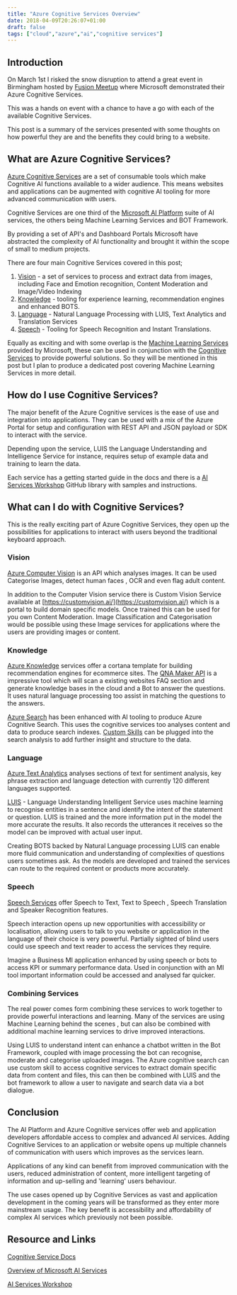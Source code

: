 ```yaml
---
title: "Azure Cognitive Services Overview"
date: 2018-04-09T20:26:07+01:00
draft: false
tags: ["cloud","azure","ai","cognitive services"]
---
```


## Introduction ##

On March 1st I risked the snow disruption to attend a great event in Birmingham hosted by [Fusion Meetup](https://twitter.com/fusionmeetup?lang=en) where Microsoft demonstrated their Azure Cognitive Services.

This was a hands on event with a chance to have a go with each of the available Cognitive Services.

This post is a summary of the services presented with some thoughts on how powerful they are and the benefits they could bring to a website.

## What are Azure Cognitive Services?


[Azure Cognitive Services](https://azure.microsoft.com/en-us/services/cognitive-services/) are a set of consumable tools which make Cognitive AI functions available to a wider audience. This means websites and applications can be augmented with cognitive AI tooling for more advanced communication with users. 

Cognitive Services are one third of the [Microsoft AI Platform](https://azure.microsoft.com/en-us/overview/ai-platform/) suite of AI services, the others being Machine Learning Services and BOT Framework.

By providing a set of API's and Dashboard Portals Microsoft have abstracted the  complexity of AI functionality and brought it within the scope of small to medium projects.

There are four main Cognitive Services covered in this post;

1. [Vision](https://azure.microsoft.com/en-us/services/cognitive-services/directory/vision/) - a set of services to process and extract data from images, including Face and Emotion recognition, Content Moderation and Image/Video Indexing
2. [Knowledge](https://azure.microsoft.com/en-us/services/cognitive-services/directory/know/) - tooling for experience learning, recommendation engines and enhanced BOTS.
3. [Language](https://azure.microsoft.com/en-us/services/cognitive-services/directory/lang/) - Natural Language Processing with LUIS, Text Analytics and Translation Services
4. [Speech](https://azure.microsoft.com/en-us/services/cognitive-services/directory/speech/) - Tooling for Speech Recognition and Instant Translations.

Equally as exciting and with some overlap is the [Machine Learning Services](https://azure.microsoft.com/en-us/services/machine-learning-services/) provided by Microsoft, these can be used in conjunction with the [Cognitive Services](https://azure.microsoft.com/en-us/services/cognitive-services/) to provide powerful solutions. So they will be mentioned in this post but I plan to produce a dedicated post covering Machine Learning Services in more detail.

## How do I use Cognitive Services?

The major benefit of the Azure Cognitive services is the ease of use and integration into applications. They can be used with a mix of the Azure Portal for setup and configuration with REST API and JSON payload or SDK to interact with the service. 

Depending upon the service, LUIS the Language Understanding and Intelligence Service for instance, requires setup of example data and training to learn the data.

Each service has a getting started guide in the docs and there is a [AI Services Workshop](https://github.com/martinkearn/AI-Services-Workshop) GitHub library with samples and instructions.


## What can I do with Cognitive Services?

This is the really exciting part of Azure Cognitive Services, they open up the possibilities for applications to interact with users beyond the traditional keyboard approach.

<expand this which each of the services and what could be done>

### Vision ###

[Azure Computer Vision](https://azure.microsoft.com/en-gb/services/cognitive-services/computer-vision/) is an API which analyses images. It can be used Categorise Images, detect human faces , OCR and even flag adult content.

In addition to the Computer Vision service there is Custom Vision Service available at [https://customvision.ai/](https://customvision.ai/) which is a portal to build domain specific models. Once trained this can be used for you own Content Moderation. Image Classification and Categorisation would be possible using these Image services for applications where the users are providing images or content.

### Knowledge ###

[Azure Knowledge](https://azure.microsoft.com/en-gb/services/cognitive-services/directory/know/) services offer a cortana template for building recommendation engines for ecommerce sites. The [QNA Maker API](https://azure.microsoft.com/en-gb/services/cognitive-services/qna-maker/) is a impressive tool which will scan a existing websites FAQ section and generate knowledge bases in the cloud and a Bot to answer the questions. It uses natural language processing too assist in matching the questions to the answers.

[Azure Search](https://azure.microsoft.com/en-gb/services/search/) has been enhanced with AI tooling to produce Azure Cognitive Search. This uses the cognitive services too analyses content and data to produce search indexes. [Custom Skills](https://docs.microsoft.com/en-us/azure/search/cognitive-search-create-custom-skill-example) can be plugged into the search analysis to add further insight and structure to the data.

### Language ###

[Azure Text Analytics](https://azure.microsoft.com/en-us/services/cognitive-services/text-analytics/) analyses sections of text for sentiment analysis, key phrase extraction and language detection with currently 120 different languages supported.

[LUIS](https://www.luis.ai/) - Language Understanding Intelligent Service uses machine learning to recognise entities in a sentence and identify the intent of the statement or question. LUIS is trained and the more information put in the model the more accurate the results. It also records the utterances it receives so the model can be improved with actual user input.

Creating BOTS backed by Natural Language processing LUIS can enable more fluid communication and understanding of complexities of questions users sometimes ask. As the models are developed and trained the services can route to the required content or products more accurately.

### Speech ###

[Speech Services](https://azure.microsoft.com/en-gb/services/cognitive-services/directory/speech/) offer Speech to Text, Text to Speech , Speech Translation and Speaker Recognition features. 

Speech interaction opens up new opportunities with accessibility or localisation, allowing users to talk to you website or application in the language of their choice is very powerful. Partially sighted of blind users could use speech and text reader to access the services they require.

Imagine a Business MI application enhanced by using speech or bots to access KPI or summary performance data. Used in conjunction with an MI tool important information could be accessed and analysed far quicker.


### Combining Services ###

The real power comes form combining these services to work together to provide powerful interactions and learning. Many of the services are using Machine Learning behind the scenes , but can also be combined with additional machine learning services to drive improved interactions.

Using LUIS to understand intent can enhance a chatbot written in the Bot Framework, coupled with image processing the bot can recognise, moderate and categorise  uploaded images. The Azure cognitive search can use custom skill to access cognitive services to extract domain specific data from content and files, this can then be combined with LUIS and the bot framework to allow a user to navigate and search data via a bot dialogue.


## Conclusion

The AI Platform and Azure Cognitive services offer web and application developers affordable access to complex and advanced AI services. Adding Cognitive Services to an application or website opens up multiple channels of communication with users which improves as the services learn.

Applications of any kind can benefit from improved communication with the users, reduced administration of content, more intelligent targeting of information and up-selling and 'learning' users behaviour.

The use cases opened up by Cognitive Services as vast and application development in the coming years will be transformed as they enter more mainstream usage. The key benefit is accessibility and affordability of complex AI services which previously not been possible.

## Resource and Links 

[Cognitive Service Docs](https://azure.microsoft.com/en-us/services/cognitive-services/)

[Overview of Microsoft AI Services](https://azure.microsoft.com/en-us/overview/ai-platform/)

[AI Services Workshop](https://github.com/martinkearn/AI-Services-Workshop)




